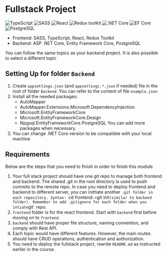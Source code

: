 # Fullstack Project

![TypeScript](https://img.shields.io/badge/TypeScript-v.4-green)
![SASS](https://img.shields.io/badge/SASS-v.4-hotpink)
![React](https://img.shields.io/badge/React-v.18-blue)
![Redux toolkit](https://img.shields.io/badge/Redux-v.1.9-brown)
![.NET Core](https://img.shields.io/badge/.NET%20Core-v.7-purple)
![EF Core](https://img.shields.io/badge/EF%20Core-v.7-cyan)
![PostgreSQL](https://img.shields.io/badge/PostgreSQL-v.14-drakblue)

* Frontend: SASS, TypeScript, React, Redux Toolkit
* Backend: ASP .NET Core, Entity Framework Core, PostgreSQL

You can follow the same topics as your backend project. It is also possible to select a different topic

## Setting Up for folder `Backend`

1. Create `appsettings.json` (and `appsettings.*.json` if needed) file in the root of folder `Backend`. You can refer to the content of file `example.json`
2. Install all the needed packages:
    * AutoMapper
    * AutoMapper.Extensions.Microsoft.DependencyInjection
    * Microsoft.EntityFrameworkCore
    * Microsoft.EntityFrameworkCore.Design
    * Npgsql.EntityFrameworkCore.PostgreSQL
    You can add more packages when necessary.
3. You can change .NET Core version to be compatible with your local machine

## Requirements

Below are the steps that you need to finish in order to finish this module

1. Your full stack project should have one git repo to manage both frontend and backend. The shared .git in the root directory is used to push commits to the remote repo. In case you need to deploy frontend and backend to different server, you can inittiate another `.git folder in each repository. Syntax: `cd frontend` -> `git init` (similar to backend folder). Remember to add .gitignore for each folder when you intiate `git` repo.
2. `frontend` folder is for the react frontend. Start with `backend` first before moving on to `frontend`.
3. `backend` should have proper file structure, naming convention, and comply with Rest API.
4. Each topic would have different features. However, the main routes should have CRUD operations, authentication and authorization.
5. You need to deploy the fullstack project, rewrite `README.md` as instructed earlier in the course.
